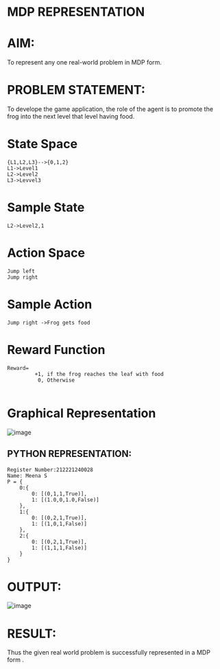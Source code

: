 # MDP REPRESENTATION

# AIM:
To represent any one real-world problem in MDP form.
# PROBLEM STATEMENT:
To develope the game application, the role of the agent is to promote the frog into the next level that level having food.


# State Space
```
{L1,L2,L3}-->{0,1,2}
L1->Level1
L2->Level2
L3->Levvel3
```
# Sample State
```
L2->Level2,1
```
# Action Space
```
Jump left
Jump right
```
# Sample Action
```
Jump right ->Frog gets food
```
# Reward Function
```
Reward= 
         +1, if the frog reaches the leaf with food
          0, Otherwise
         
```
# Graphical Representation
![image](https://github.com/MEENA155/mdp-representation/assets/94677128/849be418-8324-4873-bff3-3680eab86746)


## PYTHON REPRESENTATION:
```
Register Number:212221240028
Name: Meena S
P = {
    0:{
        0: [(0,1,1,True)],
        1: [(1.0,0,1.0,False)]
    },
    1:{
        0: [(0,2,1,True)],
        1: [(1,0,1,False)]
    },
    2:{
        0: [(0,2,1,True)],
        1: [(1,1,1,False)]
    }
}
```

# OUTPUT:
![image](https://github.com/MEENA155/mdp-representation/assets/94677128/8665cba3-c2ae-4458-85b4-d151264d9565)


# RESULT:
Thus the given real world problem is successfully represented in a MDP form .

